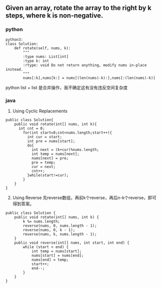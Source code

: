 ## Given an array, rotate the array to the right by k steps, where k is non-negative.

### python

```
python3:
class Solution:
    def rotate(self, nums, k):
        """
        :type nums: List[int]
        :type k: int
        :rtype: void Do not return anything, modify nums in-place instead.
        """
        nums[:k],nums[k:] = nums[(len(nums)-k):],nums[:(len(nums)-k)]
```

python list + list 是合并操作，我不确定这有没有违反空间复杂度



### java
1. Using Cyclic Replacements
```
public class Solution{
    public void rotate(int[] nums, int k){
      int cnt = 0;
        for(int start=0;cnt<nums.length;start++){
          int cur = start;
          int pre = nums[start];
          do{
            int next = (k+cur)%nums.length;
            int temp = nums[next];
            nums[next] = pre;
            pre = temp;
            cur = next;
            cnt++;
          }while(start!=cur);
        }
    }
}
```
2. Using Reverse
先reverse数组，再前k个reverse，再后n-k个reverse，即可得到答案。
```
public class Solution {
    public void rotate(int[] nums, int k) {
        k %= nums.length;
        reverse(nums, 0, nums.length - 1);
        reverse(nums, 0, k - 1);
        reverse(nums, k, nums.length - 1);
    }
    public void reverse(int[] nums, int start, int end) {
        while (start < end) {
            int temp = nums[start];
            nums[start] = nums[end];
            nums[end] = temp;
            start++;
            end--;
        }
    }
}
```
